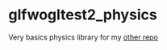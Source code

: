 # glfwogltest2_physics
Very basics physics library for my [other repo](https://github.com/alecwalsh/glfwogltest2)
